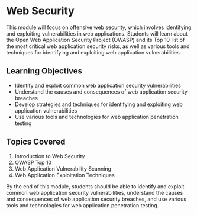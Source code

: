 # Web Security

This module will focus on offensive web security, which involves identifying and exploiting vulnerabilities in web applications. Students will learn about the Open Web Application Security Project (OWASP) and its Top 10 list of the most critical web application security risks, as well as various tools and techniques for identifying and exploiting web application vulnerabilities.

## Learning Objectives

- Identify and exploit common web application security vulnerabilities
- Understand the causes and consequences of web application security breaches
- Develop strategies and techniques for identifying and exploiting web application vulnerabilities
- Use various tools and technologies for web application penetration testing

## Topics Covered

1. Introduction to Web Security
2. OWASP Top 10
3. Web Application Vulnerability Scanning
4. Web Application Exploitation Techniques

By the end of this module, students should be able to identify and exploit common web application security vulnerabilities, understand the causes and consequences of web application security breaches, and use various tools and technologies for web application penetration testing.